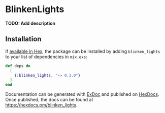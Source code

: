 # BlinkenLights

**TODO: Add description**

## Installation

If [available in Hex](https://hex.pm/docs/publish), the package can be installed
by adding `blinken_lights` to your list of dependencies in `mix.exs`:

```elixir
def deps do
  [
    {:blinken_lights, "~> 0.1.0"}
  ]
end
```

Documentation can be generated with [ExDoc](https://github.com/elixir-lang/ex_doc)
and published on [HexDocs](https://hexdocs.pm). Once published, the docs can
be found at <https://hexdocs.pm/blinken_lights>.

